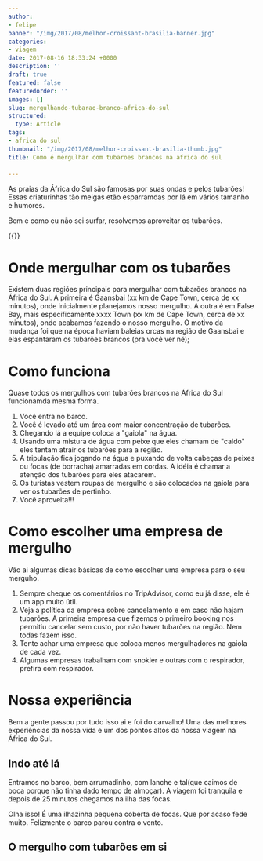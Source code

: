 ```yaml
---
author:
- felipe
banner: "/img/2017/08/melhor-croissant-brasilia-banner.jpg"
categories:
- viagem
date: 2017-08-16 18:33:24 +0000
description: ''
draft: true
featured: false
featuredorder: ''
images: []
slug: mergulhando-tubarao-branco-africa-do-sul
structured:
  type: Article
tags:
- africa do sul
thumbnail: "/img/2017/08/melhor-croissant-brasilia-thumb.jpg"
title: Como é mergulhar com tubaroes brancos na africa do sul

---
```

As praias da África do Sul são famosas por suas ondas e pelos tubarões! Essas criaturinhas tão meigas etão esparramdas por lá em vários tamanho e humores.

Bem e como eu não sei surfar, resolvemos aproveitar os tubarões.

{{<img-full src="/img/2017/08/la-paniere-croissant.jpg" alt="Moedas Derramadas"  height="800" width="1200" title="">}}

# Onde mergulhar com os tubarões
Existem duas regiões principais para mergulhar com tubarões brancos na África do Sul. A primeira é Gaansbai (xx km de Cape Town, cerca de xx minutos), onde inicialmente planejamos nosso mergulho. A outra é em False Bay, mais especificamente xxxx Town (xx km de Cape Town, cerca de xx minutos), onde acabamos fazendo o nosso mergulho. O motivo da mudança foi que na época haviam baleias orcas na região de Gaansbai e elas espantaram os tubarões brancos (pra você ver né);

# Como funciona

Quase todos os mergulhos com tubarões brancos na África do Sul funcionamda mesma forma.

1. Você entra no barco.
2. Você é levado até um área com maior concentração de tubarões.
3. Chegando lá a equipe coloca a "gaiola" na água.
4. Usando uma mistura de água com peixe que eles chamam de "caldo" eles tentam atrair os tubarões para a região.
5. A tripulação fica jogando na água e puxando de volta cabeças de peixes ou focas (de borracha) amarradas em cordas. A idéia é chamar a atenção dos tubarões para eles atacarem.
6. Os turistas vestem roupas de mergulho e são colocados na gaiola para ver os tubarões de pertinho.
7. Você aproveita!!!

# Como escolher uma empresa de mergulho

Vão ai algumas dicas básicas de como escolher uma empresa para o seu merguho.

1. Sempre cheque os comentários no TripAdvisor, como eu já disse, ele é um app muito útil.
2. Veja a política da empresa sobre cancelamento e em caso não hajam tubarões. A primeira empresa que fizemos o primeiro booking nos permitiu cancelar sem custo, por não haver tubarões na região. Nem todas fazem isso.
3. Tente achar uma empresa que coloca menos mergulhadores na gaiola de cada vez.
4. Algumas empresas trabalham com snokler e outras com o respirador, prefira com respirador.

# Nossa experiência

Bem a gente passou por tudo isso ai e foi do carvalho! Uma das melhores experiências da nossa vida e um dos pontos altos da nossa viagem na África do Sul.

## Indo até lá
Entramos no barco, bem arrumadinho, com lanche e tal(que caimos de boca porque não tinha dado tempo de almoçar). A viagem foi tranquila e depois de 25 minutos chegamos na ilha das focas.

Olha isso! É uma ilhazinha pequena coberta de focas. Que por acaso fede muito. Felizmente o barco parou contra o vento.

## O mergulho com tubarões em si

